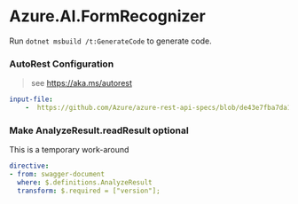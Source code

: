 # Azure.AI.FormRecognizer

Run `dotnet msbuild /t:GenerateCode` to generate code.

### AutoRest Configuration
> see https://aka.ms/autorest

``` yaml
input-file:
    -  https://github.com/Azure/azure-rest-api-specs/blob/de43e7fba7da1d2f2212c971d01f790a7afb1ba5/specification/cognitiveservices/data-plane/FormRecognizer/preview/v2.0/FormRecognizer.json
```




### Make AnalyzeResult.readResult optional
This is a temporary work-around
``` yaml
directive:
- from: swagger-document
  where: $.definitions.AnalyzeResult
  transform: $.required = ["version"];
```
